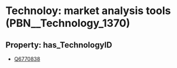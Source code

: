 # Technoloy: __market analysis tools__ (PBN__Technology_1370)

## Property: has_TechnologyID

* [Q6770838](Q6770838)

